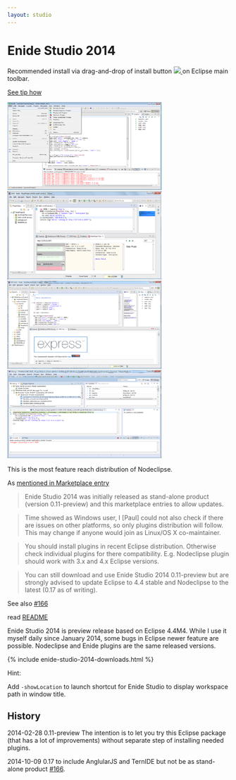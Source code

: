 ```yaml
---
layout: studio
---
```


# Enide Studio 2014

Recommended install via drag-and-drop of install button 
<a href="http://marketplace.eclipse.org/marketplace-client-intro?mpc_install=1520853" 
  title="Drag and drop onto a running Eclipse main toolbar to install Enide Studio 2014 plugins: Node.js, JavaScript and Java">
  <img src="http://marketplace.eclipse.org/sites/all/modules/custom/marketplace/images/installbutton.png"/>
</a>
on Eclipse main toolbar.

<a href="/updates/list-tip-how">See tip how</a>

<a href="/img/enide-studio/Enide-Studio-2014-File-New.png">
<img alt="Enide-Studio-2014-File-New" src="/img/enide-studio/Enide-Studio-2014-File-New.png" width="350" height="200" /></a>            	

<a href="/img/Nodeclipse-NTS-Hello-world.png">
<img alt="Nodeclipse Hello World" src="/img/Nodeclipse-NTS-Hello-world.png" width="350" height="200" /></a>            	
            	
<a href="/img/Nodeclipse-NTS-0410-overview.png">
<img alt="Nodeclipse overview" src="/img/Nodeclipse-NTS-0410-overview.png" width="350" height="200" /></a>            	

<a href="/img/Nodeclipse-1-debugging.png">
<img alt="Nodeclipse debugging" src="/img/Nodeclipse-1-debugging.png" width="350" height="200" /></a>            	

This is the most feature reach distribution of Nodeclipse.

As [mentioned in Marketplace entry](http://marketplace.eclipse.org/content/enide-studio-2014)

> Enide Studio 2014 was initially released as stand-alone product (version 0.11-preview)
and this marketplace entries to allow updates.

> Time showed as Windows user, I [Paul] could not also check if there are issues on other platforms, so only plugins distribution will follow. 
This may change if anyone would join as Linux/OS X co-maintainer.

> You should install plugins in recent Eclipse distribution. Otherwise check individual plugins for there compatibility. 
E.g. Nodeclipse plugin should work with 3.x and 4.x Eclipse versions.

> You can still download and use Enide Studio 2014 0.11-preview but are strongly advised to update
Eclipse to 4.4 stable and Nodeclipse to the latest (0.17 as of writing).

See also [#166](https://github.com/Nodeclipse/nodeclipse-1/issues/166) 

read [README](README)

Enide Studio 2014 is preview release based on Eclipse 4.4M4. 
While I use it myself daily since January 2014, some bugs in Eclipse newer feature are possible.
Nodeclipse and Enide plugins are the same released versions.

{% include enide-studio-2014-downloads.html %}

Hint:

Add `-showLocation` to launch shortcut for Enide Studio to display workspace path in window title.
            	
## History

2014-02-28 0.11-preview
The intention is to let you try this Eclipse package (that has a lot of improvements)
without separate step of installing needed plugins.

2014-10-09 0.17 to include AnglularJS and TernIDE but not be as stand-alone product 
[#166](https://github.com/Nodeclipse/nodeclipse-1/issues/166).


